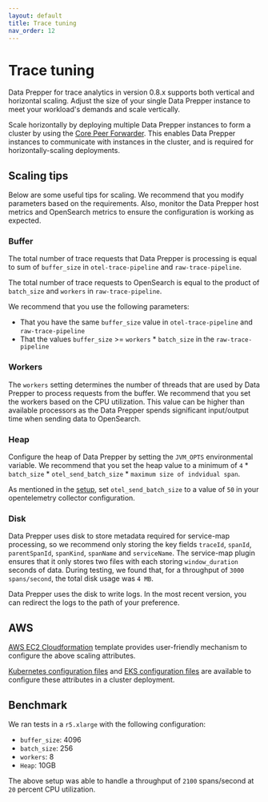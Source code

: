 ```yaml
---
layout: default
title: Trace tuning
nav_order: 12
---
```


# Trace tuning

Data Prepper for trace analytics in version 0.8.x supports both vertical and horizontal scaling. Adjust the size of your single Data Prepper instance to meet your workload's demands and scale vertically. 

Scale horizontally by deploying multiple Data Prepper instances to form a cluster by using the [Core Peer Forwarder](https://github.com/opensearch-project/data-prepper/blob/main/docs/peer_forwarder.md). This enables Data Prepper instances to communicate with instances in the cluster, and is required for horizontally-scaling deployments.

## Scaling tips

Below are some useful tips for scaling. We recommend that you modify parameters based on the requirements. Also, monitor the Data Prepper host metrics and OpenSearch metrics to ensure the configuration is working as expected.

### Buffer

The total number of trace requests that Data Prepper is processing is equal to sum of `buffer_size` in `otel-trace-pipeline` and `raw-trace-pipeline`. 

The total number of trace requests to OpenSearch is equal to the product of `batch_size` and `workers` in `raw-trace-pipeline`.

We recommend that you use the following parameters:
 * That you have the same `buffer_size` value in `otel-trace-pipeline` and `raw-trace-pipeline`
 * That the values `buffer_size` >= `workers` * `batch_size` in the `raw-trace-pipeline`
 

### Workers 

The `workers` setting determines the number of threads that are used by Data Prepper to process requests from the buffer. We recommend that you set the workers based on the CPU utilization. This value can be higher than available processors as the Data Prepper spends significant input/output time when sending data to OpenSearch.

### Heap

Configure the heap of Data Prepper by setting the `JVM_OPTS` environmental variable. We recommend that you set the heap value to a minimum of `4` * `batch_size` * `otel_send_batch_size` * `maximum size of indvidual span`.

As mentioned in the [setup](trace_setup.md#opentelemetry-collector), set `otel_send_batch_size` to a value of `50` in your opentelemetry collector configuration.

### Disk

Data Prepper uses disk to store metadata required for service-map processing, so we recommend only storing the key fields `traceId`, `spanId`, `parentSpanId`, `spanKind`, `spanName` and `serviceName`. The service-map plugin ensures that it only stores two files with each storing `window_duration` seconds of data. During testing, we found that, for a throughput of `3000 spans/second`, the total disk usage was `4 MB`.

Data Prepper uses the disk to write logs. In the most recent version, you can redirect the logs to the path of your preference.


## AWS

[AWS EC2 Cloudformation](../deployment-template/ec2/data-prepper-ec2-deployment-cfn.yaml) template provides user-friendly mechanism to configure the above scaling attributes.

[Kubernetes configuration files](../deployment-template/k8s/README.md) and [EKS configuration files](../deployment-template/eks/README.md) are available to configure these attributes in a cluster deployment.

## Benchmark

We ran tests in a `r5.xlarge` with the following configuration:
 
 * `buffer_size`: 4096
 * `batch_size`: 256
 * `workers`: 8
 * `Heap`: 10GB
 
The above setup was able to handle a throughput of `2100` spans/second at `20` percent CPU utilization.
 